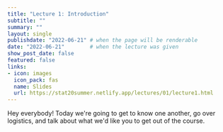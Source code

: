 ```yaml
---
title: "Lecture 1: Introduction"
subtitle: ""
summary: ""
layout: single
publishdate: "2022-06-21" # when the page will be renderable
date: "2022-06-21"        # when the lecture was given
show_post_date: false
featured: false
links:
- icon: images
  icon_pack: fas
  name: Slides
  url: https://stat20summer.netlify.app/lectures/01/lecture1.html
---
```


Hey everybody! Today we're going to get to know one another, go over logistics, and talk about what we'd like you to get out of the course.
